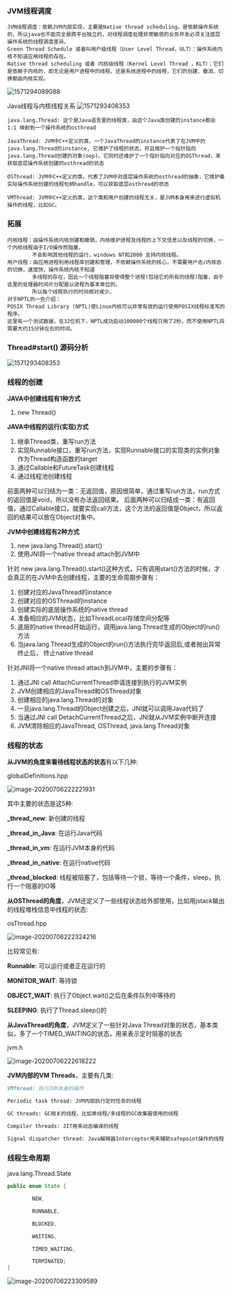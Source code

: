 ### JVM线程调度
    JVM线程调度：依赖JVM内部实现，主要是Native thread scheduling，是依赖操作系统的，所以java也不能完全是跨平台独立的，对线程调度处理非常敏感的业务开发必须关注底层操作系统的线程调度差异。
    Green Thread Schedule 或者叫用户级线程（User Level Thread，ULT）：操作系统内核不知道应用线程的存在。
    Native thread scheduling 或者 内核级线程（Kernel Level Thread ，KLT）：它们是依赖于内核的，即无论是用户进程中的线程，还是系统进程中的线程，它们的创建、撤消、切换都由内核实现。

 ![1571294089088](并发编程基础.assets/1571294089088.png)
 
 Java线程与内核线程关系
    ![1571293408353](并发编程基础.assets/1571293408353.png)   
    
    java.lang.Thread: 这个是Java语言里的线程类，由这个Java类创建的instance都会 1:1 映射到一个操作系统的osthread
    
    JavaThread: JVM中C++定义的类，一个JavaThread的instance代表了在JVM中的java.lang.Thread的instance, 它维护了线程的状态，并且维护一个指针指向java.lang.Thread创建的对象(oop)。它同时还维护了一个指针指向对应的OSThread，来获取底层操作系统创建的osthread的状态
    
    OSThread: JVM中C++定义的类，代表了JVM中对底层操作系统的osthread的抽象，它维护着实际操作系统创建的线程句柄handle，可以获取底层osthread的状态
    
    VMThread: JVM中C++定义的类，这个类和用户创建的线程无关，是JVM本身用来进行虚拟机操作的线程，比如GC。


### 拓展
    内核线程：由操作系统内核创建和撤销，内核维护进程及线程的上下文信息以及线程的切换，一个内核线程由于I/O操作而阻塞，
            不会影响其他线程的运行，windows NT和2000 支持内核线程。
    用户线程：由应用进程利用线程库创建和管理，不依赖操作系统的核心，不需要用户态/内核态的切换，速度快，操作系统内核不知道
            多线程的存在，因此一个线程阻塞将使得整个进程(包括它的所有的线程)阻塞，由于这里的处理器时间片分配是以进程为基本单位的。
            所以每个线程执行的时间相对减少。
    对于NPTL的一些介绍：
    POSIX Thread Library (NPTL)使Linux内核可以非常有效的运行使用POSIX线程标准写的程序。
    这里有一个测试数据，在32位机下，NPTL成功启动100000个线程只用了2秒，而不使用NPTL将需要大约15分钟左右的时间。
 
### Thread#start() 源码分析
   ![1571293408353](并发编程基础.assets/Threadstart()源码分析.jpg)  
    

### 线程的创建
 
 **JAVA中创建线程有1种方式**
 1. new Thread()
   
 **JAVA中线程的运行(实现)方式**
 
 1. 继承Thread类，重写run方法
 2. 实现Runnable接口，重写run方法，实现Runnable接口的实现类的实例对象作为Thread构造函数的target
 3. 通过Callable和FutureTask创建线程 
 4. 通过线程池创建线程
 
 前面两种可以归结为一类：无返回值，原因很简单，通过重写run方法，run方式的返回值是void，所以没有办法返回结果。
 后面两种可以归结成一类：有返回值，通过Callable接口，就要实现call方法，这个方法的返回值是Object，所以返回的结果可以放在Object对象中。
  
 **JVM中创建线程有2种方式**
 1. new java.lang.Thread().start()
 2. 使用JNI将一个native thread attach到JVM中
 
 针对 new java.lang.Thread().start()这种方式，只有调用start()方法的时候，才会真正的在JVM中去创建线程，主要的生命周期步骤有：
 
 1. 创建对应的JavaThread的instance
 2. 创建对应的OSThread的instance
 3. 创建实际的底层操作系统的native thread
 4. 准备相应的JVM状态，比如ThreadLocal存储空间分配等
 5. 底层的native thread开始运行，调用java.lang.Thread生成的Object的run()方法
 6. 当java.lang.Thread生成的Object的run()方法执行完毕返回后,或者抛出异常终止后，
 终止native thread
 
 针对JNI将一个native thread attach到JVM中，主要的步骤有： 
 
 1. 通过JNI call AttachCurrentThread申请连接到执行的JVM实例
 2. JVM创建相应的JavaThread和OSThread对象
 3. 创建相应的java.lang.Thread的对象
 4. 一旦java.lang.Thread的Object创建之后，JNI就可以调用Java代码了
 5. 当通过JNI call DetachCurrentThread之后，JNI就从JVM实例中断开连接
 6. JVM清除相应的JavaThread, OSThread, java.lang.Thread对象  
 
### 线程的状态
 
 **从JVM的角度来看待线程状态的状态**有以下几种:  
 
 globalDefinitions.hpp
 
 ![image-20200706222221931](并发编程基础.assets/image-20200706222221931.png)
 
 其中主要的状态是这5种:
 
 **_thread_new**: 新创建的线程
 
 **_thread_in_Java**: 在运行Java代码
 
 **_thread_in_vm**: 在运行JVM本身的代码
 
 **_thread_in_native**: 在运行native代码
 
 **_thread_blocked**: 线程被阻塞了，包括等待一个锁，等待一个条件，sleep，执行一个阻塞的IO等
 
 
 
 **从OSThread的角度**，JVM还定义了一些线程状态给外部使用，比如用jstack输出的线程堆栈信息中线程的状态:
 
 osThread.hpp
 
 ![image-20200706222324216](并发编程基础.assets/image-20200706222324216.png)
 
 比较常见有:
 
 **Runnable**: 可以运行或者正在运行的
 
 **MONITOR_WAIT**: 等待锁
 
 **OBJECT_WAIT**: 执行了Object.wait()之后在条件队列中等待的
 
 **SLEEPING**: 执行了Thread.sleep()的
 
 
 
 **从JavaThread的角度**，JVM定义了一些针对Java Thread对象的状态，基本类似，多了一个TIMED_WAITING的状态，用来表示定时阻塞的状态  
 
 jvm.h
 
 ![image-20200706222618222](并发编程基础.assets/image-20200706222618222.png)
 
 
 **JVM内部的VM Threads**，主要有几类:
 
 ```markdown
 VMThread: 执行JVM本身的操作
 
 Periodic task thread: JVM内部执行定时任务的线程
 
 GC threads: GC相关的线程，比如单线程/多线程的GC收集器使用的线程
 
 Compiler threads: JIT用来动态编译的线程
 
 Signal dispatcher thread: Java解释器Interceptor用来辅助safepoint操作的线程
 ```
 
### 线程生命周期
 
 java.lang.Thread.State
 
 ```java
 public enum State {
 
         NEW,
 
         RUNNABLE,
 
         BLOCKED,
 
         WAITING,
 
         TIMED_WAITING,
 
         TERMINATED;
 }
 ```
 
 ![image-20200706223309589](并发编程基础.assets/image-20200706223309589.png)
 
